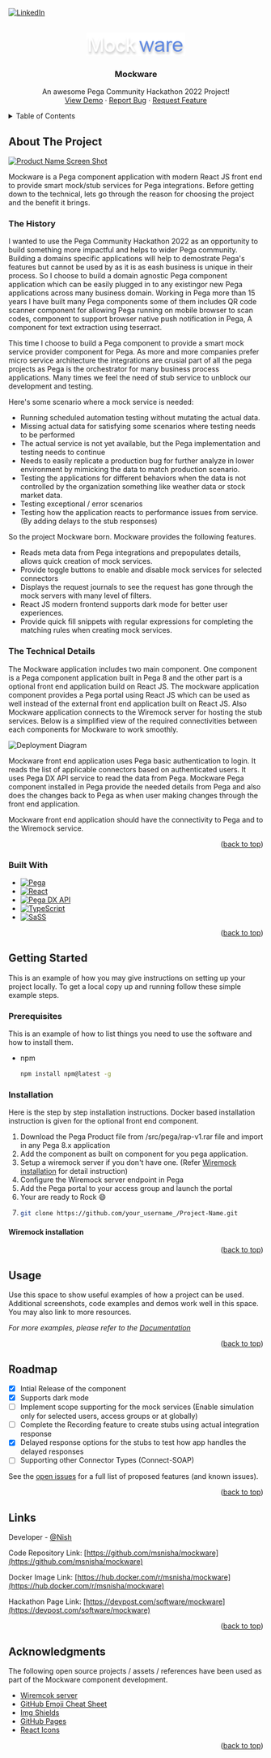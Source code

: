 <a name="readme-top"></a>

[![LinkedIn][linkedin-shield]][linkedin-url]

<!-- PROJECT LOGO -->
<br />
<div align="center">
  <a href="https://github.com/msnisha/mockware">
    <img src="images/logo.png" alt="Logo" >
  </a>

  <h3 align="center">Mockware</h3>

  <p align="center">
    An awesome Pega Community Hackathon 2022 Project!
    <br />
    <a href="https://demo.mockware.xyz">View Demo</a>
    ·
    <a href="https://github.com/msnisha/mockware/issues">Report Bug</a>
    ·
    <a href="https://github.com/msnisha/mockware/issues">Request Feature</a>
  </p>
</div>

<!-- TABLE OF CONTENTS -->
<details>
  <summary>Table of Contents</summary>
  <ol>
    <li>
      <a href="#about-the-project">About The Project</a>
      <ul>
        <li><a href="#built-with">The History</a></li>
        <li><a href="#built-with">The Technical Details</a></li>
        <li><a href="#built-with">Built With</a></li>
      </ul>
    </li>
    <li>
      <a href="#getting-started">Getting Started</a>
      <ul>
        <li><a href="#prerequisites">Prerequisites</a></li>
        <li><a href="#installation">Installation</a></li>
        <li><a href="#installation">Configurations</a></li>
      </ul>
    </li>
    <li><a href="#usage">Usage</a></li>
    <li><a href="#roadmap">Roadmap</a></li>
    <li><a href="#contact">Contact</a></li>
    <li><a href="#acknowledgments">Acknowledgments</a></li>
  </ol>
</details>

<!-- ABOUT THE PROJECT -->

## About The Project

[![Product Name Screen Shot][product-screenshot]](https://demo.mockware.xyz)

Mockware is a Pega component application with modern React JS front end to provide smart mock/stub services for Pega integrations. Before getting down to the technical, lets go through the reason for choosing the project and the benefit it brings.

### The History

I wanted to use the Pega Community Hackathon 2022 as an opportunity to build something more impactful and helps to wider Pega community.
Building a domains specific applications will help to demostrate Pega's features but cannot be used by as it is as eash business is unique in their process. So I choose to build a domain agnostic Pega component application which can be easily plugged in to any existingor new Pega applications across many business domain. Working in Pega more than 15 years I have built many Pega components some of them includes QR code scanner component for allowing Pega running on mobile browser to scan codes, component to support browser native push notification in Pega, A component for text extraction using teserract.

This time I choose to build a Pega component to provide a smart mock service provider component for Pega. As more and more companies prefer micro service architecture the integrations are crusial part of all the pega projects as Pega is the orchestrator for many business process applications. Many times we feel the need of stub service to unblock our development and testing.

Here's some scenario where a mock service is needed:

- Running scheduled automation testing without mutating the actual data.
- Missing actual data for satisfying some scenarios where testing needs to be performed
- The actual service is not yet available, but the Pega implementation and testing needs to continue
- Needs to easily replicate a production bug for further analyze in lower environment by mimicking the data to match production scenario.
- Testing the applications for different behaviors when the data is not controlled by the organization something like weather data or stock market data.
- Testing exceptional / error scenarios
- Testing how the application reacts to performance issues from service. (By adding delays to the stub responses)

So the project Mockware born. Mockware provides the following features.

- Reads meta data from Pega integrations and prepopulates details, allows quick creation of mock services.
- Provide toggle buttons to enable and disable mock services for selected connectors
- Displays the request journals to see the request has gone through the mock servers with many level of filters.
- React JS modern frontend supports dark mode for better user experiences.
- Provide quick fill snippets with regular expressions for completing the matching rules when creating mock services.

### The Technical Details

The Mockware application includes two main component. One component is a Pega component application built in Pega 8 and the other part is a optional front end application build on React JS. The mockware application component provides a Pega portal using React JS which can be used as well instead of the external front end application built on React JS. Also Mockware application connects to the Wiremock server for hosting the stub services. Below is a simplified view of the required connectivities between each components for Mockware to work smoothly.

![Deployment Diagram][diagram-deployment]

Mockware front end application uses Pega basic authentication to login. It reads the list of applicable connectors based on authenticated users. It uses Pega DX API service to read the data from Pega. Mockware Pega component installed in Pega provide the needed details from Pega and also does the changes back to Pega as when user making changes through the front end application.

Mockware front end application should have the connectivity to Pega and to the Wiremock service.

<p align="right">(<a href="#readme-top">back to top</a>)</p>

### Built With

- [![Pega][pega]][pega-url]
- [![React][react.js]][react-url]
- [![Pega DX API][pega-dx-api]][pega-url]
- [![TypeScript][typescript]][typescript-url]
- [![SaSS][sass]][sass-url]

<p align="right">(<a href="#readme-top">back to top</a>)</p>

<!-- GETTING STARTED -->

## Getting Started

This is an example of how you may give instructions on setting up your project locally.
To get a local copy up and running follow these simple example steps.

### Prerequisites

This is an example of how to list things you need to use the software and how to install them.

- npm
  ```sh
  npm install npm@latest -g
  ```

### Installation

Here is the step by step installation instructions. Docker based installation instruction is given for the optional front end component.

1. Download the Pega Product file from /src/pega/rap-v1.rar file and import in any Pega 8.x application
2. Add the component as built on component for you pega application.
3. Setup a wiremock server if you don't have one. (Refer <a href="#wiremock-setup">Wiremock installation</a> for detail instruction)
4. Configure the Wiremock server endpoint in Pega
5. Add the Pega portal to your access group and launch the portal
6. Your are ready to Rock :smile:
7. ```sh
   git clone https://github.com/your_username_/Project-Name.git
   ```

#### Wiremock installation <a name="wiremock-setup"></a>

<p align="right">(<a href="#readme-top">back to top</a>)</p>

<!-- USAGE EXAMPLES -->

## Usage

Use this space to show useful examples of how a project can be used. Additional screenshots, code examples and demos work well in this space. You may also link to more resources.

_For more examples, please refer to the [Documentation](https://example.com)_

<p align="right">(<a href="#readme-top">back to top</a>)</p>

<!-- ROADMAP -->

## Roadmap

- [x] Intial Release of the component
- [x] Supports dark mode
- [ ] Implement scope supporting for the mock services (Enable simulation only for selected users, access groups or at globally)
- [ ] Complete the Recording feature to create stubs using actual integration response
- [x] Delayed response options for the stubs to test how app handles the delayed responses
- [ ] Supporting other Connector Types (Connect-SOAP)

See the [open issues](https://github.com/msnisha/mockware/issues) for a full list of proposed features (and known issues).

<p align="right">(<a href="#readme-top">back to top</a>)</p>

<!-- CONTACT -->

## Links

Developer - [@Nish](https://www.linkedin.com/in/msnisha/)

Code Repository Link: [https://github.com/msnisha/mockware](https://github.com/msnisha/mockware)

Docker Image Link: [https://hub.docker.com/r/msnisha/mockware](https://hub.docker.com/r/msnisha/mockware)

Hackathon Page Link: [https://devpost.com/software/mockware](https://devpost.com/software/mockware)

<p align="right">(<a href="#readme-top">back to top</a>)</p>

<!-- ACKNOWLEDGMENTS -->

## Acknowledgments

The following open source projects / assets / references have been used as part of the Mockware component development.

- [Wiremcok server](https://wiremock.org/)
- [GitHub Emoji Cheat Sheet](https://www.webpagefx.com/tools/emoji-cheat-sheet)
- [Img Shields](https://shields.io)
- [GitHub Pages](https://pages.github.com)
- [React Icons](https://iconmonstr.com/)

<p align="right">(<a href="#readme-top">back to top</a>)</p>

<!-- MARKDOWN LINKS & IMAGES -->
<!-- https://www.markdownguide.org/basic-syntax/#reference-style-links -->

[linkedin-shield]: https://img.shields.io/badge/-LinkedIn-black.svg?style=for-the-badge&logo=linkedin&colorB=555
[linkedin-url]: https://www.linkedin.com/in/msnisha/
[product-screenshot]: images/screenshot.png
[diagram-deployment]: images/deployment-diagram.jpg
[react.js]: https://img.shields.io/badge/React-20232A?style=for-the-badge&logo=react&logoColor=61DAFB
[react-url]: https://reactjs.org/
[typescript]: https://img.shields.io/badge/TypeScript-%5E4.7.4-blue
[typescript-url]: https://www.typescriptlang.org/
[sass]: https://img.shields.io/badge/SaSS-1.54.9-purple
[sass-url]: https://sass-lang.com/
[pega-url]: https://pega.com/
[pega]: https://img.shields.io/badge/Pega-8.7-00ccff
[pega-dx-api]: https://img.shields.io/badge/PegaDX-00ccff
